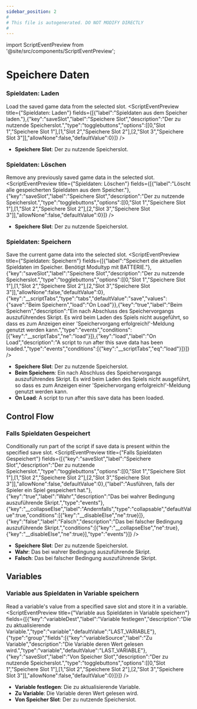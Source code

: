 ```yaml
---
sidebar_position: 2
#
# This file is autogenerated. DO NOT MODIFY DIRECTLY
#
---
```


import ScriptEventPreview from '@site/src/components/ScriptEventPreview';

# Speichere Daten

### Spieldaten: Laden
Load the saved game data from the selected slot.
<ScriptEventPreview title={"Spieldaten: Laden"} fields={[{"label":"Spieldaten aus dem Speicher laden."},{"key":"saveSlot","label":"Speichere Slot","description":"Der zu nutzende Speicherslot.","type":"togglebuttons","options":[[0,"Slot 1","Speichere Slot 1"],[1,"Slot 2","Speichere Slot 2"],[2,"Slot 3","Speichere Slot 3"]],"allowNone":false,"defaultValue":0}]} />

- **Speichere Slot**: Der zu nutzende Speicherslot.  

### Spieldaten: Löschen
Remove any previously saved game data in the selected slot.
<ScriptEventPreview title={"Spieldaten: Löschen"} fields={[{"label":"Löscht alle gespeicherten Spieldaten aus dem Speicher."},{"key":"saveSlot","label":"Speichere Slot","description":"Der zu nutzende Speicherslot.","type":"togglebuttons","options":[[0,"Slot 1","Speichere Slot 1"],[1,"Slot 2","Speichere Slot 2"],[2,"Slot 3","Speichere Slot 3"]],"allowNone":false,"defaultValue":0}]} />

- **Speichere Slot**: Der zu nutzende Speicherslot.  

### Spieldaten: Speichern
Save the current game data into the selected slot.
<ScriptEventPreview title={"Spieldaten: Speichern"} fields={[{"label":"Speichert die aktuellen Spieldaten im Speicher. Benötigt Modultyp mit BATTERIE."},{"key":"saveSlot","label":"Speichere Slot","description":"Der zu nutzende Speicherslot.","type":"togglebuttons","options":[[0,"Slot 1","Speichere Slot 1"],[1,"Slot 2","Speichere Slot 2"],[2,"Slot 3","Speichere Slot 3"]],"allowNone":false,"defaultValue":0},{"key":"__scriptTabs","type":"tabs","defaultValue":"save","values":{"save":"Beim Speichern","load":"On Load"}},{"key":"true","label":"Beim Speichern","description":"Ein nach Abschluss des Speichervorgangs auszuführendes Skript. Es wird beim Laden des Spiels nicht ausgeführt, so dass es zum Anzeigen einer 'Speichervorgang erfolgreich!'-Meldung genutzt werden kann.","type":"events","conditions":[{"key":"__scriptTabs","ne":"load"}]},{"key":"load","label":"On Load","description":"A script to run after this save data has been loaded.","type":"events","conditions":[{"key":"__scriptTabs","eq":"load"}]}]} />

- **Speichere Slot**: Der zu nutzende Speicherslot.  
- **Beim Speichern**: Ein nach Abschluss des Speichervorgangs auszuführendes Skript. Es wird beim Laden des Spiels nicht ausgeführt, so dass es zum Anzeigen einer 'Speichervorgang erfolgreich!'-Meldung genutzt werden kann.  
- **On Load**: A script to run after this save data has been loaded.  

## Control Flow
### Falls Spieldaten Gespeichert
Conditionally run part of the script if save data is present within the specified save slot.
<ScriptEventPreview title={"Falls Spieldaten Gespeichert"} fields={[{"key":"saveSlot","label":"Speichere Slot","description":"Der zu nutzende Speicherslot.","type":"togglebuttons","options":[[0,"Slot 1","Speichere Slot 1"],[1,"Slot 2","Speichere Slot 2"],[2,"Slot 3","Speichere Slot 3"]],"allowNone":false,"defaultValue":0},{"label":"Ausführen, falls der Spieler ein Spiel gespeichert hat."},{"key":"true","label":"Wahr","description":"Das bei wahrer Bedingung auszuführende Skript.","type":"events"},{"key":"__collapseElse","label":"Andernfalls","type":"collapsable","defaultValue":true,"conditions":[{"key":"__disableElse","ne":true}]},{"key":"false","label":"Falsch","description":"Das bei falscher Bedingung auszuführende Skript.","conditions":[{"key":"__collapseElse","ne":true},{"key":"__disableElse","ne":true}],"type":"events"}]} />

- **Speichere Slot**: Der zu nutzende Speicherslot.  
- **Wahr**: Das bei wahrer Bedingung auszuführende Skript.  
- **Falsch**: Das bei falscher Bedingung auszuführende Skript.  

## Variables
### Variable aus Spieldaten in Variable speichern
Read a variable's value from a specified save slot and store it in a variable.
<ScriptEventPreview title={"Variable aus Spieldaten in Variable speichern"} fields={[{"key":"variableDest","label":"Variable festlegen","description":"Die zu aktualisierende Variable.","type":"variable","defaultValue":"LAST_VARIABLE"},{"type":"group","fields":[{"key":"variableSource","label":"Zu Variable","description":"Die Variable deren Wert gelesen wird.","type":"variable","defaultValue":"LAST_VARIABLE"},{"key":"saveSlot","label":"Von Speicher Slot","description":"Der zu nutzende Speicherslot.","type":"togglebuttons","options":[[0,"Slot 1","Speichere Slot 1"],[1,"Slot 2","Speichere Slot 2"],[2,"Slot 3","Speichere Slot 3"]],"allowNone":false,"defaultValue":0}]}]} />

- **Variable festlegen**: Die zu aktualisierende Variable.  
- **Zu Variable**: Die Variable deren Wert gelesen wird.  
- **Von Speicher Slot**: Der zu nutzende Speicherslot.  

